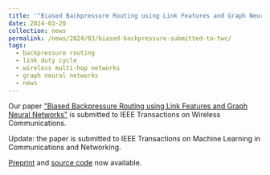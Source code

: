 ```yaml
---
title: '"Biased Backpressure Routing using Link Features and Graph Neural Networks" submitted to IEEE TWC.'
date: 2024-03-20
collection: news
permalink: /news/2024/03/biased-backpressure-submitted-to-twc/
tags:
  - backpressure routing
  - link duty cycle 
  - wireless multi-hop networks
  - graph neural networks
  - news
---
```


Our paper ["Biased Backpressure Routing using Link Features and Graph Neural Networks"](/publications/2024-03-20-biased-BP-using-link-features-and-gnn.html) is submitted to IEEE Transactions on Wireless Communications. 

Update: the paper is submitted to IEEE Transactions on Machine Learning in Communications and Networking.

[Preprint](https://arxiv.org/abs/2407.09753) and [source code](https://github.com/zhongyuanzhao/dutyBP) now available.